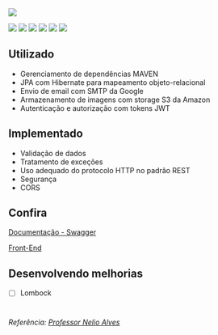 <img src="https://carvalhoandre.s3-sa-east-1.amazonaws.com/github/banner.png" align="center">

<p align="left">
  <img src="https://img.shields.io/badge/Java-ED8B00?style=for-the-badge&logo=java&logoColor=white">
  <img src="https://img.shields.io/badge/Spring-6DB33F?style=for-the-badge&logo=spring&logoColor=white">
  <img src="https://img.shields.io/badge/MySQL-00000F?style=for-the-badge&logo=mysql&logoColor=white">
  <img src="https://img.shields.io/badge/Heroku-430098?style=for-the-badge&logo=heroku&logoColor=white">
  <img src="https://img.shields.io/badge/Amazon_AWS-232F3E?style=for-the-badge&logo=amazon-aws&logoColor=white">
  <img src="https://img.shields.io/badge/HTML5-E34F26?style=for-the-badge&logo=html5&logoColor=white">
</p>

## Utilizado
- Gerenciamento de dependências MAVEN
- JPA com Hibernate para mapeamento objeto-relacional 
- Envio de email com SMTP da Google
- Armazenamento de imagens com storage S3 da Amazon 
- Autenticação e autorização com tokens JWT 

## Implementado
- Validação de dados
- Tratamento de exceções 
- Uso adequado do protocolo HTTP no padrão REST 
- Segurança 
- CORS


## Confira
[Documentação - Swagger](https://sad-store.herokuapp.com/swagger-ui.html)

[Front-End](https://github.com/carvalhoandre/store-frontend) 

## Desenvolvendo melhorias
- [ ] Lombock 

#
_Referência: [Professor Nelio Alves](https://www.udemy.com/user/nelio-alves/)_


